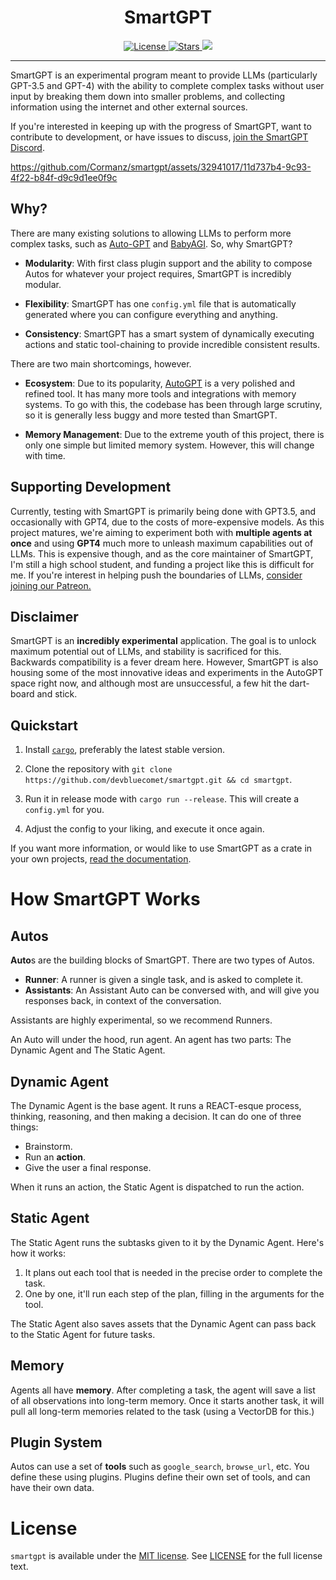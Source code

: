 <h1 align = "center">SmartGPT</h1>
<div align = "center">
    <a href="LICENSE.md">
        <img alt="License" src="https://img.shields.io/github/license/Cormanz/smartgpt?style=flat-square" />
        <img alt = "Stars" src="https://img.shields.io/github/stars/Cormanz/smartgpt?style=flat-square">
        <img src = "https://img.shields.io/badge/use-experimental-informational?style=flat-square">
    </a>
</div>

<hr/>

SmartGPT is an experimental program meant to provide LLMs (particularly GPT-3.5 and GPT-4) with the ability to complete complex tasks without user input by breaking them down into smaller problems, and collecting information using the internet and other external sources.

If you're interested in keeping up with the progress of SmartGPT, want to contribute to development, or have issues to discuss, [join the SmartGPT Discord](https://discord.gg/5uezFE2XES).

https://github.com/Cormanz/smartgpt/assets/32941017/11d737b4-9c93-4f22-b84f-d9c9d1ee0f9c

## Why?

There are many existing solutions to allowing LLMs to perform more complex tasks, such as [Auto-GPT](https://github.com/Torantulino/Auto-GPT) and [BabyAGI](https://github.com/yoheinakajima/babyagi). So, why SmartGPT?

- **Modularity**: With first class plugin support and the ability to compose Autos for whatever your project requires, SmartGPT is incredibly modular.

- **Flexibility**: SmartGPT has one `config.yml` file that is automatically generated where you can configure everything and anything.

- **Consistency**: SmartGPT has a smart system of dynamically executing actions and static tool-chaining to provide incredible consistent results.

There are two main shortcomings, however.

- **Ecosystem**: Due to its popularity, [AutoGPT](https://github.com/Torantulino/Auto-GPT) is a very polished and refined tool. It has many more tools and integrations with memory systems. To go with this, the codebase has been through large scrutiny, so it is generally less buggy and more tested than SmartGPT.

- **Memory Management**: Due to the extreme youth of this project, there is only one simple but limited memory system. However, this will change with time.

## Supporting Development

Currently, testing with SmartGPT is primarily being done with GPT3.5, and occasionally with GPT4, due to the costs of more-expensive models. As this project matures, we're aiming to experiment both with **multiple agents at once** and using **GPT4** much more to unleash maximum capabilities out of LLMs. This is expensive though, and as the core maintainer of SmartGPT, I'm still a high school student, and funding a project like this is difficult for me. If you're interest in helping push the boundaries of LLMs, [consider joining our Patreon.](https://www.patreon.com/SmartGPT)

## Disclaimer

SmartGPT is an **incredibly experimental** application. The goal is to unlock maximum potential out of LLMs, and stability is sacrificed for this. Backwards compatibility is a fever dream here. However, SmartGPT is also housing some of the most innovative ideas and experiments in the AutoGPT space right now, and although most are unsuccessful, a few hit the dart-board and stick.

## Quickstart

1. Install [`cargo`](https://doc.rust-lang.org/cargo/getting-started/installation.html), preferably the latest stable version.

2. Clone the repository with `git clone https://github.com/devbluecomet/smartgpt.git && cd smartgpt`.

3. Run it in release mode with `cargo run --release`. This will create a `config.yml` for you.

4. Adjust the config to your liking, and execute it once again.

If you want more information, or would like to use SmartGPT as a crate in your own projects, [read the documentation](https://corman.gitbook.io/smartgpt/installation).

# How SmartGPT Works

## Autos

**Auto**s are the building blocks of SmartGPT. There are two types of Autos.

- **Runner**: A runner is given a single task, and is asked to complete it.
- **Assistants**: An Assistant Auto can be conversed with, and will give you responses back, in context of the conversation.

Assistants are highly experimental, so we recommend Runners.

An Auto will under the hood, run agent. An agent has two parts: The Dynamic Agent and The Static Agent.

## Dynamic Agent

The Dynamic Agent is the base agent. It runs a REACT-esque process, thinking, reasoning, and then making a decision. It can do one of three things:

- Brainstorm.
- Run an **action**.
- Give the user a final response.

When it runs an action, the Static Agent is dispatched to run the action.

## Static Agent

The Static Agent runs the subtasks given to it by the Dynamic Agent. Here's how it works:

1. It plans out each tool that is needed in the precise order to complete the task.
2. One by one, it'll run each step of the plan, filling in the arguments for the tool.

The Static Agent also saves assets that the Dynamic Agent can pass back to the Static Agent for future tasks.

## Memory

Agents all have **memory**. After completing a task, the agent will save a list of all observations into long-term memory. Once it starts another task, it will pull all long-term memories related to the task (using a VectorDB for this.)

## Plugin System

Autos can use a set of **tools** such as `google_search`, `browse_url`, etc. You define these using plugins. Plugins define their own set of tools, and can have their own data.

# License

`smartgpt` is available under the
[MIT license](https://opensource.org/licenses/MIT). See
[LICENSE](https://github.com/devbluecomet/smartgpt/blob/main/LICENSE.md) for the full
license text.
